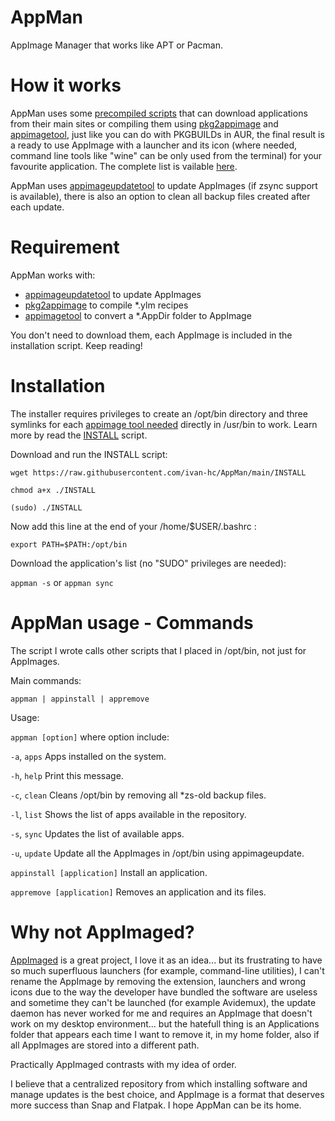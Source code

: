 # AppMan
AppImage Manager that works like APT or Pacman.

# How it works

AppMan uses some [precompiled scripts](https://github.com/ivan-hc/AppMan/tree/main/applications) that can download applications from their main sites or compiling them using [pkg2appimage](https://github.com/AppImage/pkg2appimage) and [appimagetool](https://github.com/AppImage/AppImageKit), just like you can do with PKGBUILDs in AUR, the final result is a ready to use AppImage with a launcher and its icon (where needed, command line tools like "wine" can be only used from the terminal) for your favourite application. The complete list is vailable [here](https://github.com/ivan-hc/AppMan/tree/main/applications).

AppMan uses [appimageupdatetool](https://github.com/AppImage/AppImageUpdate) to update AppImages (if zsync support is available), there is also an option to clean all backup files created after each update.

# Requirement
AppMan works with:
- [appimageupdatetool](https://github.com/AppImage/AppImageUpdate) to update AppImages
- [pkg2appimage](https://github.com/AppImage/pkg2appimage) to compile *.ylm recipes
- [appimagetool](https://github.com/AppImage/AppImageKit) to convert a *.AppDir folder to AppImage

You don't need to download them, each AppImage is included in the installation script. Keep reading!

# Installation
The installer requires privileges to create an /opt/bin directory and three symlinks for each [appimage tool needed](https://github.com/ivan-hc/AppMan/tree/main/appimage-tools) directly in /usr/bin to work. Learn more by read the [INSTALL](https://raw.githubusercontent.com/ivan-hc/AppMan/main/INSTALL) script.

Download and run the INSTALL script:

`wget https://raw.githubusercontent.com/ivan-hc/AppMan/main/INSTALL`

`chmod a+x ./INSTALL`

`(sudo) ./INSTALL`

Now add this line at the end of your /home/$USER/.bashrc :

`export PATH=$PATH:/opt/bin`

Download the application's list (no "SUDO" privileges are needed):

`appman -s` or `appman sync`


# AppMan usage - Commands
The script I wrote calls other scripts that I placed in /opt/bin, not just for AppImages.

  Main commands:
  
  `appman | appinstall | appremove`
  
  Usage:
  
  `appman [option]`
  where option include:
  
  `-a`, `apps`    Apps installed on the system.
  
  `-h`, `help`	  Print this message.
 
  `-c`, `clean`	  Cleans /opt/bin by removing all *zs-old backup files.
  
  `-l`, `list`	  Shows the list of apps available in the repository.
  
  `-s`, `sync`	  Updates the list of available apps.
  
  `-u`, `update`	Update all the AppImages in /opt/bin using appimageupdate.
  
  `appinstall [application]`   Install an application.
  
  `appremove [application]`  		Removes an application and its files.
  
  
# Why not AppImaged?
[AppImaged](https://github.com/probonopd/go-appimage) is a great project, I love it as an idea... but its frustrating to have so much superfluous launchers (for example, command-line utilities), I can't rename the AppImage by removing the extension, launchers and wrong icons due to the way the developer have bundled the software are useless and sometime they can't be launched (for example Avidemux), the update daemon has never worked for me and requires an AppImage that doesn't work on my desktop environment... but the hatefull thing is an Applications folder that appears each time I want to remove it, in my home folder, also if all AppImages are stored into a different path.

Practically AppImaged contrasts with my idea of order.

I believe that a centralized repository from which installing software and manage updates is the best choice, and AppImage is a format that deserves more success than Snap and Flatpak. I hope AppMan can be its home.
